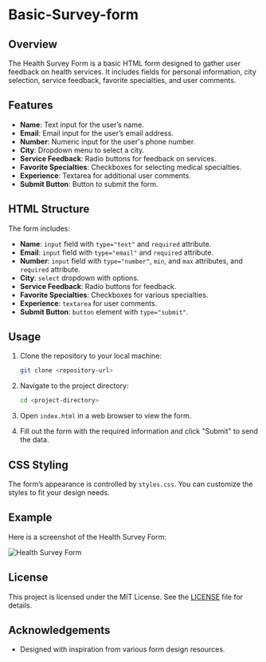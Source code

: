 # Basic-Survey-form

## Overview

The Health Survey Form is a basic HTML form designed to gather user feedback on health services. It includes fields for personal information, city selection, service feedback, favorite specialties, and user comments.

## Features

- **Name**: Text input for the user’s name.
- **Email**: Email input for the user’s email address.
- **Number**: Numeric input for the user's phone number.
- **City**: Dropdown menu to select a city.
- **Service Feedback**: Radio buttons for feedback on services.
- **Favorite Specialties**: Checkboxes for selecting medical specialties.
- **Experience**: Textarea for additional user comments.
- **Submit Button**: Button to submit the form.

## HTML Structure

The form includes:
- **Name**: `input` field with `type="text"` and `required` attribute.
- **Email**: `input` field with `type="email"` and `required` attribute.
- **Number**: `input` field with `type="number"`, `min`, and `max` attributes, and `required` attribute.
- **City**: `select` dropdown with options.
- **Service Feedback**: Radio buttons for feedback.
- **Favorite Specialties**: Checkboxes for various specialties.
- **Experience**: `textarea` for user comments.
- **Submit Button**: `button` element with `type="submit"`.

## Usage

1. Clone the repository to your local machine:
   ```bash
   git clone <repository-url>
   ```

2. Navigate to the project directory:
   ```bash
   cd <project-directory>
   ```

3. Open `index.html` in a web browser to view the form.

4. Fill out the form with the required information and click "Submit" to send the data.

## CSS Styling

The form’s appearance is controlled by `styles.css`. You can customize the styles to fit your design needs.

## Example

Here is a screenshot of the Health Survey Form:

![Health Survey Form](screenshot.png)  <!-- Replace with an actual screenshot of your form -->

## License

This project is licensed under the MIT License. See the [LICENSE](LICENSE) file for details.

## Acknowledgements

- Designed with inspiration from various form design resources.

```
